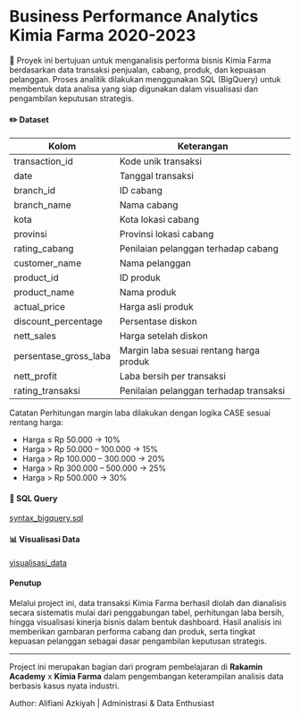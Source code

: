# Business Performance Analytics Kimia Farma 2020-2023

🚀 Proyek ini bertujuan untuk menganalisis performa bisnis Kimia Farma berdasarkan data transaksi penjualan, cabang, produk, dan kepuasan pelanggan. Proses analitik dilakukan menggunakan SQL (BigQuery) untuk membentuk data analisa yang siap digunakan dalam visualisasi dan pengambilan keputusan strategis.

#### ✏️ Dataset
| Kolom | Keterangan |
| ------ | ------ |
| transaction_id | Kode unik transaksi |
| date | Tanggal transaksi |
| branch_id | ID cabang |
| branch_name | Nama cabang |
| kota | Kota lokasi cabang |
| provinsi | Provinsi lokasi cabang |
| rating_cabang | Penilaian pelanggan terhadap cabang |
| customer_name | Nama pelanggan |
| product_id | ID produk |
| product_name | Nama produk |
| actual_price | Harga asli produk |
| discount_percentage | Persentase diskon |
| nett_sales | Harga setelah diskon |
| persentase_gross_laba | Margin laba sesuai rentang harga produk |
| nett_profit | Laba bersih per transaksi |
| rating_transaksi | Penilaian pelanggan terhadap transaksi |

Catatan
Perhitungan margin laba dilakukan dengan logika CASE sesuai rentang harga:
- Harga ≤ Rp 50.000 → 10%
- Harga > Rp 50.000 – 100.000 → 15%
- Harga > Rp 100.000 – 300.000 → 20%
- Harga > Rp 300.000 – 500.000 → 25%
- Harga > Rp 500.000 → 30%

#### 📓 SQL Query
[syntax_bigquery.sql](https://github.com/alifianiazkiyah/big-data-analytics-project/blob/main/sytax_bigquery)

#### 📊 Visualisasi Data
[visualisasi_data](https://lookerstudio.google.com/reporting/58484822-6eca-471a-a237-4f453f204482)

#### Penutup
Melalui project ini, data transaksi Kimia Farma berhasil diolah dan dianalisis secara sistematis mulai dari penggabungan tabel, perhitungan laba bersih, hingga visualisasi kinerja bisnis dalam bentuk dashboard. Hasil analisis ini memberikan gambaran performa cabang dan produk, serta tingkat kepuasan pelanggan sebagai dasar pengambilan keputusan strategis.

---

Project ini merupakan bagian dari program pembelajaran di **Rakamin Academy** x **Kimia Farma** dalam pengembangan keterampilan analisis data berbasis kasus nyata industri.

Author:
Alifiani Azkiyah | Administrasi & Data Enthusiast

